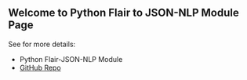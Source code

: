 ## Welcome to Python Flair to JSON-NLP Module Page

See for more details:

- Python Flair-JSON-NLP Module
- [GitHub Repo](https://github.com/dcavar/Flair-JSON-NLP)

